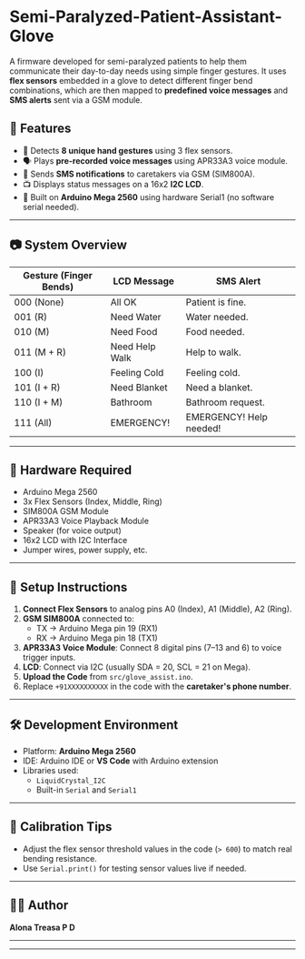 # Semi-Paralyzed-Patient-Assistant-Glove
A firmware developed for semi-paralyzed patients to help them communicate their day-to-day needs using simple finger gestures. It uses **flex sensors** embedded in a glove to detect different finger bend combinations, which are then mapped to **predefined voice messages** and **SMS alerts** sent via a GSM module.

## 📌 Features

- 🔧 Detects **8 unique hand gestures** using 3 flex sensors.
- 🗣 Plays **pre-recorded voice messages** using APR33A3 voice module.
- 📱 Sends **SMS notifications** to caretakers via GSM (SIM800A).
- 📺 Displays status messages on a 16x2 **I2C LCD**.
- 🤖 Built on **Arduino Mega 2560** using hardware Serial1 (no software serial needed).

---

## 📷 System Overview

| Gesture (Finger Bends) | LCD Message     | SMS Alert              |
|------------------------|------------------|-------------------------|
| 000 (None)             | All OK           | Patient is fine.        |
| 001 (R)                | Need Water       | Water needed.           |
| 010 (M)                | Need Food        | Food needed.            |
| 011 (M + R)            | Need Help Walk   | Help to walk.           |
| 100 (I)                | Feeling Cold     | Feeling cold.           |
| 101 (I + R)            | Need Blanket     | Need a blanket.         |
| 110 (I + M)            | Bathroom         | Bathroom request.       |
| 111 (All)              | EMERGENCY!       | EMERGENCY! Help needed! |

---

## 🔩 Hardware Required

- Arduino Mega 2560
- 3x Flex Sensors (Index, Middle, Ring)
- SIM800A GSM Module
- APR33A3 Voice Playback Module
- Speaker (for voice output)
- 16x2 LCD with I2C Interface
- Jumper wires, power supply, etc.

---
## 🔧 Setup Instructions

1. **Connect Flex Sensors** to analog pins A0 (Index), A1 (Middle), A2 (Ring).
2. **GSM SIM800A** connected to:
   - TX → Arduino Mega pin 19 (RX1)
   - RX → Arduino Mega pin 18 (TX1)
3. **APR33A3 Voice Module**: Connect 8 digital pins (7–13 and 6) to voice trigger inputs.
4. **LCD**: Connect via I2C (usually SDA = 20, SCL = 21 on Mega).
5. **Upload the Code** from `src/glove_assist.ino`.
6. Replace `+91XXXXXXXXXX` in the code with the **caretaker's phone number**.

---

## 🛠 Development Environment

- Platform: **Arduino Mega 2560**
- IDE: Arduino IDE or **VS Code** with Arduino extension
- Libraries used:
  - `LiquidCrystal_I2C`
  - Built-in `Serial` and `Serial1`

---

## 🧪 Calibration Tips

- Adjust the flex sensor threshold values in the code (`> 600`) to match real bending resistance.
- Use `Serial.print()` for testing sensor values live if needed.

---
## 👩‍💻 Author

**Alona Treasa P D**

---
---

